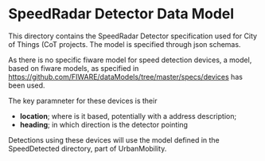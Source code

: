 # SpeedRadar Detector Data Model

This directory contains the SpeedRadar Detector specification used for City of Things (CoT projects. The model is specified through json schemas.

As there is no specific fiware model for speed detection devices, a model, based on fiware models, as specified in https://github.com/FIWARE/dataModels/tree/master/specs/devices has been used.

The key paramneter for these devices is their

- **location**; where is it based, potentially with a address description;
- **heading**; in which direction is the detector pointing

Detections using these devices will use the model defined in the SpeedDetected directory, part of UrbanMobility.


